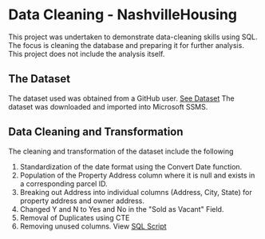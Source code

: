# Data Cleaning - NashvilleHousing
This project was undertaken to demonstrate data-cleaning skills using SQL. The focus is cleaning the database and preparing it for further analysis. This project does not include the analysis itself. 
## The Dataset
The dataset used was obtained from a GitHub user. [See Dataset](https://github.com/AlexTheAnalyst/PortfolioProjects/blob/main/Nashville%20Housing%20Data%20for%20Data%20Cleaning.xlsx)
The dataset was downloaded and imported into Microsoft SSMS. 
## Data Cleaning and Transformation
The cleaning and transformation of the dataset include the following
1. Standardization of the date format using the Convert Date function.
2. Population of the Property Address column where it is null and exists in a corresponding parcel ID.
3. Breaking out Address into individual columns (Address, City, State) for property address and owner address.
4. Changed Y and N to Yes and No in the "Sold as Vacant" Field.
5. Removal of Duplicates using CTE
6. Removing unused columns.
View [SQL Script](https://github.com/Tomianne/NashvilleHousing/blob/main/Nashville%20Housing%20Data%20Cleaning.sql)
